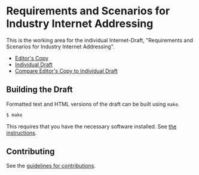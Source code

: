 # Requirements and Scenarios for Industry Internet Addressing

This is the working area for the individual Internet-Draft, "Requirements and Scenarios for Industry Internet Addressing".

* [Editor's Copy](https://kiranmak.github.io/draft-km-industrial-internet-requirements/draft-km-industrial-internet-requirements.html)
* [Individual Draft](https://tools.ietf.org/html/draft-km-industrial-internet-requirements)
* [Compare Editor's Copy to Individual Draft](https://kiranmak.github.io/draft-km-industrial-internet-requirements/#go.draft-km-industrial-internet-requirements.diff)

## Building the Draft

Formatted text and HTML versions of the draft can be built using `make`.

```sh
$ make
```

This requires that you have the necessary software installed.  See
[the instructions](https://github.com/martinthomson/i-d-template/blob/master/doc/SETUP.md).


## Contributing

See the
[guidelines for contributions](https://github.com/kiranmak/draft-km-industrial-internet-requirements/blob/main/CONTRIBUTING.md).
